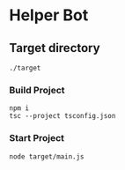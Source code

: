 # Helper Bot #

## Target directory
    ./target

### Build Project
    npm i
    tsc --project tsconfig.json
    
### Start Project
    node target/main.js